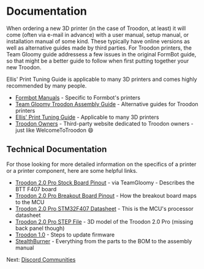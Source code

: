 # Documentation
When ordering a new 3D printer (in the case of Troodon, at least) it will come (often via e-mail in advance) with a user manual, setup manual, or installation manual of some kind. These typically have online versions as well as alternative guides made by third parties. For Troodon printers, the Team Gloomy guide addressess a few issues in the original FormBot guide, so that might be a better guide to follow when first putting together your new Troodon. 

Ellis' Print Tuning Guide is applicable to many 3D printers and comes highly recommended by many people.

- [Formbot Manuals](https://www.formbot3d.com/pages/user-manual-53) - Specific to Formbot's printers
- [Team Gloomy Troodon Assembly Guide](https://teamgloomy.github.io/troodon_v2_assembly.html) - Alternative guides for Troodon printers
- [Ellis' Print Tuning Guide](https://ellis3dp.com/Print-Tuning-Guide/) - Applicable to many 3D printers
- [Troodon Owners](https://www.troodonowners.com/) - Third-party website dedicated to Troodon owners - just like WelcomeToTroodon 😄
  
## Technical Documentation
For those looking for more detailed information on the specifics of a printer or a printer component, here are some helpful links.

- [Troodon 2.0 Pro Stock Board Pinout](https://teamgloomy.github.io/troodon_v2_pins.html) - via TeamGloomy - Describes the BTT F407 board
- [Troodon 2.0 Pro Breakout Board Pinout](https://www.reddit.com/r/Troodon/comments/11u8lno/troodon_20_documentation/) - How the breakout board maps to the MCU
- [Troodon 2.0 Pro STM32F407 Datasheet](https://semiconductors.es/datasheet/STM32F407.html) - This is the MCU's processor datasheet
- [Troodon 2.0 Pro STEP File](https://www.500foods.com/Troodon/Troodon20Pro350mm.zip) - 3D model of the Troodon 2.0 Pro (missing back panel though)
- [Troodon 1.0](https://web.archive.org/web/20220606141317/https://duet3d.dozuki.com/Wiki/Installing_and_Updating_Firmware#Section_Fallback_procedure_Num_1) - Steps to update firmware
- [StealthBurner](https://vorondesign.com/voron_stealthburner) - Everything from the parts to the BOM to the assembly manual

Next: [Discord Communities](https://github.com/500Foods/WelcomeToTroodon/blob/main/docs/level_0/discord.md)

